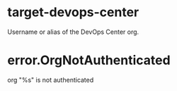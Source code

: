 # target-devops-center

Username or alias of the DevOps Center org.

# error.OrgNotAuthenticated

org "%s" is not authenticated
